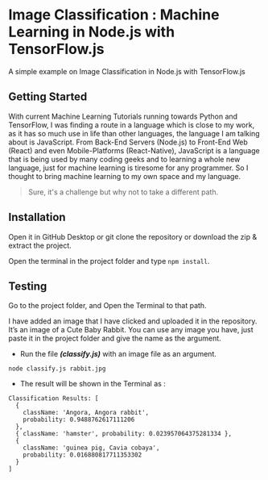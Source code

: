 # Image Classification : Machine Learning in Node.js with TensorFlow.js
A simple example on Image Classification in Node.js with TensorFlow.js


## Getting Started
With current Machine Learning Tutorials running towards Python and TensorFlow, I was finding a route in a language which is close to my work, as it has so much use in life than other languages, the language I am talking about is JavaScript. From Back-End Servers (Node.js) to Front-End Web (React) and even Mobile-Platforms (React-Native), JavaScript is a language that is being used by many coding geeks and to learning a whole new language, just for machine learning is tiresome for any programmer. So I thought to bring machine learning to my own space and my language.

>Sure, it's a challenge but why not to take a different path.

## Installation

Open it in GitHub Desktop or git clone the repository or download the zip & extract the project.

Open the terminal in the project folder and type `npm install`.

## Testing

Go to the project folder, and Open the Terminal to that path.

I have added an image that I have clicked and uploaded it in the repository. It’s an image of a Cute Baby Rabbit. You can use any image you have, just paste it in the project folder and give the name as the argument.


- Run the file **_(classify.js)_** with an image file as an argument.

```
node classify.js rabbit.jpg
```

- The result will be shown in the Terminal as :
```
Classification Results: [
  {
    className: 'Angora, Angora rabbit',
    probability: 0.9488762617111206
  },
  { className: 'hamster', probability: 0.023957064375281334 },
  {
    className: 'guinea pig, Cavia cobaya',
    probability: 0.016880817711353302
  }
]
```
